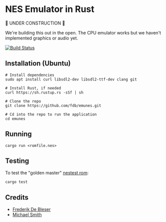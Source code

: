 # NES Emulator in Rust

🚧 UNDER CONSTRUCTION 🚧

We're building this out in the open. The CPU emulator works but we haven't implemented graphics or audio yet.

[![Build Status](https://travis-ci.org/fdb/emunes.svg?branch=master)](https://travis-ci.org/fdb/emunes)

## Installation (Ubuntu)

```
# Install dependencies
sudo apt install curl libsdl2-dev libsdl2-ttf-dev clang git

# Install Rust, if needed
curl https://sh.rustup.rs -sSf | sh

# Clone the repo
git clone https://github.com/fdb/emunes.git

# Cd into the repo to run the application
cd emunes
```

## Running

    cargo run <romfile.nes>

## Testing

To test the "golden master" [nestest rom](http://www.qmtpro.com/~nes/misc/nestest.txt):

    cargo test

## Credits

- [Frederik De Bleser](https://github.com/fdb)
- [Michael Smith](https://github.com/michaelshmitty)

